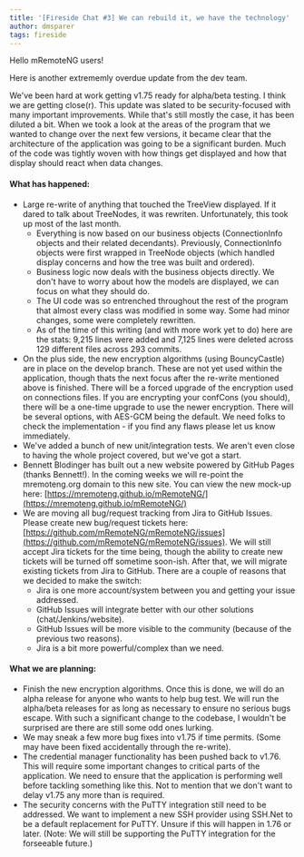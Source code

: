 ```yaml
---
title: '[Fireside Chat #3] We can rebuild it, we have the technology'
author: dmsparer
tags: fireside
---
```


Hello mRemoteNG users!

Here is another extrememly overdue update from the dev team.

We've been hard at work getting v1.75 ready for alpha/beta testing. I think we are getting close(r). This update was slated to be security-focused with many important improvements. While that's still mostly the case, it has been diluted a bit. When we took a look at the areas of the program that we wanted to change over the next few versions, it became clear that the architecture of the application was going to be a significant burden. Much of the code was tightly woven with how things get displayed and how that display should react when data changes.

<!--more-->

#### What has happened:
* Large re-write of anything that touched the TreeView displayed. If it dared to talk about TreeNodes, it was rewriten. Unfortunately, this took up most of the last month.
  * Everything is now based on our business objects (ConnectionInfo objects and their related decendants). Previously, ConnectionInfo objects were first wrapped in TreeNode objects (which handled display concerns and how the tree was built and ordered).
  * Business logic now deals with the business objects directly. We don't have to worry about how the models are displayed, we can focus on what they should do.
  * The UI code was so entrenched throughout the rest of the program that almost every class was modified in some way. Some had minor changes, some were completely rewritten.
  * As of the time of this writing (and with more work yet to do) here are the stats: 9,215 lines were added and 7,125 lines were deleted across 129 different files across 293 commits.
* On the plus side, the new encryption algorithms (using BouncyCastle) are in place on the develop branch. These are not yet used within the application, though thats the next focus after the re-write mentioned above is finished. There will be a forced upgrade of the encryption used on connections files. If you are encrypting your confCons (you should), there will be a one-time upgrade to use the newer encryption. There will be several options, with AES-GCM being the default. We need folks to check the implementation - if you find any flaws please let us know immediately.
* We've added a bunch of new unit/integration tests. We aren't even close to having the whole project covered, but we've got a start.
* Bennett Blodinger has built out a new website powered by GitHub Pages (thanks Bennett!). In the coming weeks we will re-point the mremoteng.org domain to this new site. You can view the new mock-up here: [https://mremoteng.github.io/mRemoteNG/](https://mremoteng.github.io/mRemoteNG/)
* We are moving all bug/request tracking from Jira to GitHub Issues. Please create new bug/request tickets here: [https://github.com/mRemoteNG/mRemoteNG/issues](https://github.com/mRemoteNG/mRemoteNG/issues). We will still accept Jira tickets for the time being, though the ability to create new tickets will be turned off sometime soon-ish. After that, we will migrate existing tickets from Jira to GitHub. There are a couple of reasons that we decided to make the switch:
  * Jira is one more account/system between you and getting your issue addressed.
  * GitHub Issues will integrate better with our other solutions (chat/Jenkins/website).
  * GitHub Issues will be more visible to the community (because of the previous two reasons).
  * Jira is a bit more powerful/complex than we need.

#### What we are planning:
* Finish the new encryption algorithms. Once this is done, we will do an alpha release for anyone who wants to help bug test. We will run the alpha/beta releases for as long as necessary to ensure no serious bugs escape. With such a significant change to the codebase, I wouldn't be surprised are there are still some odd ones lurking.
* We may sneak a few more bug fixes into v1.75 if time permits. (Some may have been fixed accidentally through the re-write).
* The credential manager functionality has been pushed back to v1.76. This will require some important changes to critical parts of the application. We need to ensure that the application is performing well before tackling something like this. Not to mention that we don't want to delay v1.75 any more than is required.
* The security concerns with the PuTTY integration still need to be addressed. We want to implement a new SSH provider using SSH.Net to be a default replacement for PuTTY. Unsure if this will happen in 1.76 or later. (Note: We will still be supporting the PuTTY integration for the forseeable future.)
